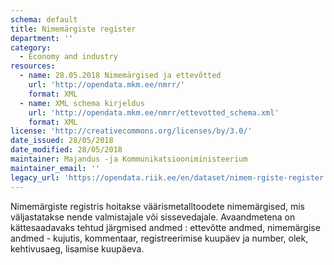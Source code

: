 ```yaml
---
schema: default
title: Nimemärgiste register
department: ''
category:
  - Economy and industry
resources:
  - name: 28.05.2018 Nimemärgised ja ettevõtted
    url: 'http://opendata.mkm.ee/nmrr/'
    format: XML
  - name: XML schema kirjeldus
    url: 'http://opendata.mkm.ee/nmrr/ettevotted_schema.xml'
    format: XML
license: 'http://creativecommons.org/licenses/by/3.0/'
date_issued: 28/05/2018
date_modified: 28/05/2018
maintainer: Majandus -ja Kommunikatsiooniministeerium
maintainer_email: ''
legacy_url: 'https://opendata.riik.ee/en/dataset/nimem-rgiste-register'
---
```

Nimemärgiste registris hoitakse väärismetalltoodete nimemärgised, mis väljastatakse nende valmistajale või sissevedajale. Avaandmetena on kättesaadavaks tehtud järgmised andmed : ettevõtte andmed, nimemärgise andmed - kujutis, kommentaar, registreerimise kuupäev ja number, olek, kehtivusaeg, lisamise kuupäeva.